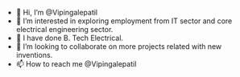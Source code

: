 - 👋 Hi, I’m @Vipingalepatil
- 👀 I’m interested in exploring employment from IT sector and core electrical engineering sector.
- 🌱 I have done B. Tech Electrical.
- 💞️ I’m looking to collaborate on more projects related with new inventions.
- 📫 How to reach me @Vipingalepatil

<!---
VIPVVIP/VIPVVIP is a ✨ special ✨ repository because its `README.md` (this file) appears on your GitHub profile.
You can click the Preview link to take a look at your changes.
--->
